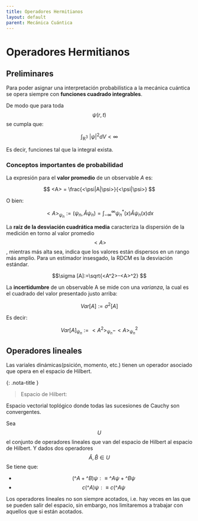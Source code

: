 ```yaml
---
title: Operadores Hermitianos
layout: default
parent: Mecánica Cuántica
---
```

# Operadores Hermitianos

## Preliminares

Para poder asignar una interpretación probabilística a la mecánica cuántica se opera siempre con **funciones cuadrado integrables**.

De modo que para toda $$\psi (r,t)$$ se cumpla que:

$$\int_{\mathbb {R} ^{3}}~|\psi |^{2}dV < \infty$$

Es decir, funciones tal que la integral exista.

### Conceptos importantes de probabilidad


La expresión para el **valor promedio** de un observable _A_ es:

$$ <A> = \frac{<\psi|A|\psi>}{<\psi|\psi>} $$
                  
O bien:
                                            
$$ <A>_{\psi_n} := (\psi_n, \hat{A} \psi_n)=\int_{-\infty}^{\infty}\psi_n^*(x)\hat{A} \psi_n (x)dx $$

La **raíz de la desviación cuadrática media** caracteriza la dispersión de la medición en torno al valor promedio $$<A>$$, mientras más alta sea, indica que los valores están dispersos en un rango más amplio. Para un estimador insesgado, la RDCM es la desviación estándar. 

$$\sigma [A]:=\sqrt{<A^2>-<A>^2} $$

La **incertidumbre** de un observable A se mide con una *varianza*, la cual es el cuadrado del valor presentado justo arriba:

  $$Var[A]:=\sigma^2 [A]$$
  
Es decir:
  
  $$Var[A]_{\psi_n}:= <A^2>_{\psi_n} - <A>_{\psi_n}^2$$

## Operadores lineales

Las variales dinámicas(psición, momento, etc.) tienen un operador asociado que opera en el espacio de Hilbert.

{: .nota-title }
> Espacio de Hilbert:
>
>
Espacio vectorial toplógico donde todas las sucesiones de Cauchy son convergentes.

Sea $$U$$ el conjunto de operadores lineales que van del espacio de Hilbert al espacio de Hilbert. Y dados dos operadores $$\hat{A}, \hat{B} \in U$$
Se tiene que:

- $$(\^{A} + \^{B})\psi : \equiv \^{A} \psi + \^{B} \psi $$
- $$c(\^{A})\psi : \equiv c(\^{A}\psi$$

Los operadores lineales no son siempre acotados, i.e. hay veces en las que se pueden salir del espacio, sin embargo, nos limitaremos a trabajar con aquellos que si están acotados.


